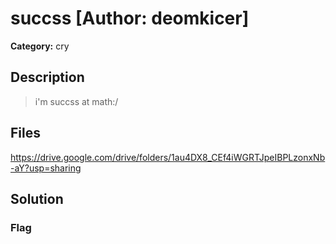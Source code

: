 # succss [Author: deomkicer]

**Category:** cry
## Description
>i'm succss at math:/

## Files

https://drive.google.com/drive/folders/1au4DX8_CEf4iWGRTJpeIBPLzonxNb-aY?usp=sharing

## Solution

### Flag

